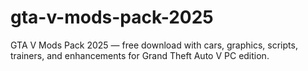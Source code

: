# gta-v-mods-pack-2025
GTA V Mods Pack 2025 — free download with cars, graphics, scripts, trainers, and enhancements for Grand Theft Auto V PC edition.
